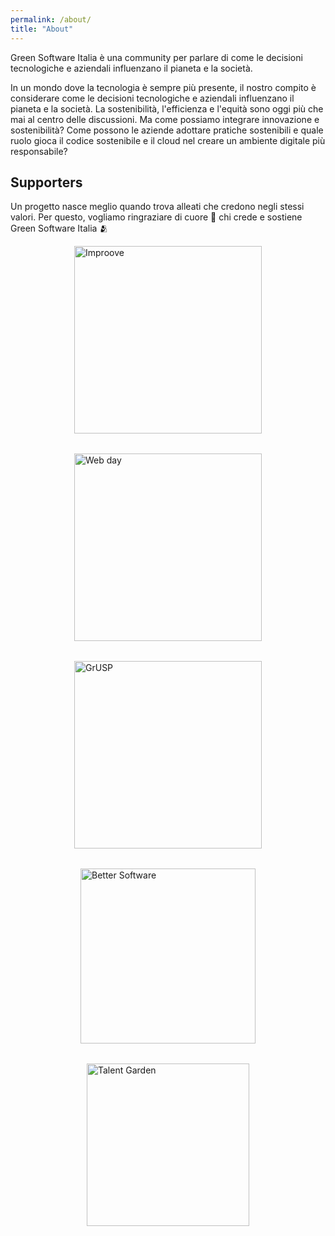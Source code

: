 ```yaml
---
permalink: /about/
title: "About"
---
```


Green Software Italia è una community per parlare di come le decisioni tecnologiche e aziendali influenzano il pianeta e la società.

In un mondo dove la tecnologia è sempre più presente, il nostro compito è considerare come le decisioni tecnologiche e aziendali influenzano il pianeta e la società. La sostenibilità, l'efficienza e l'equità sono oggi più che mai al centro delle discussioni. Ma come possiamo integrare innovazione e sostenibilità? Come possono le aziende adottare pratiche sostenibili e quale ruolo gioca il codice sostenibile e il cloud nel creare un ambiente digitale più responsabile?

## Supporters

Un progetto nasce meglio quando trova alleati che credono negli stessi valori. Per questo, vogliamo ringraziare di cuore 💚 chi crede e sostiene Green Software Italia 🫂 

<div style="display: flex; direction: row; gap: 2rem; flex-wrap: wrap; justify-content: center; align-items: center;">

<a href="https://www.improove.tech/" target='_blank'>
    <img style="width:300px; align-self: center" src="{{ relative_url }}/assets/images/improove.webp" alt="Improove" />
</a>

<a href="https://www.webdayconf.it/" target='_blank'>
    <img style="width:300px; align-self: center" src="{{ relative_url }}/assets/images/Webday.webp" alt="Web day" />
</a>

<a href="https://www.grusp.org/" target='_blank'>
    <img style="width:300px; align-self: center" src="{{ relative_url }}/assets/images/GrUSP.webp" alt="GrUSP" />
</a>

<a href="https://www.bettersoftware.it/" target='_blank'>
    <img style="width:280px; align-self: center" src="{{ relative_url }}/assets/images/Better_Software.webp" alt="Better Software" />
</a>

<a href="https://talentgarden.com" target='_blank'>
    <img style="width:260px; align-self: center" src="{{ relative_url }}/assets/images/tag_logo.webp" alt="Talent Garden" />
</a>

</div>
